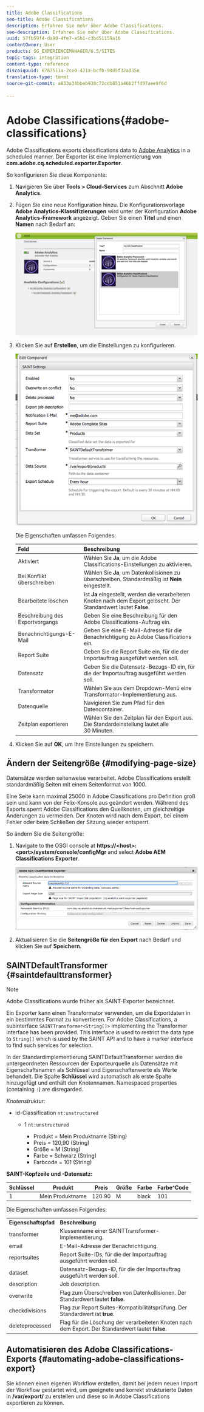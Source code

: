 ```yaml
---
title: Adobe Classifications
seo-title: Adobe Classifications
description: Erfahren Sie mehr über Adobe Classifications.
seo-description: Erfahren Sie mehr über Adobe Classifications.
uuid: 57fb59f4-da90-4fe7-a5b1-c3bd51159a16
contentOwner: User
products: SG_EXPERIENCEMANAGER/6.5/SITES
topic-tags: integration
content-type: reference
discoiquuid: 6787511a-2ce0-421a-bcfb-90d5f32ad35e
translation-type: tm+mt
source-git-commit: a833a34bbeb938c72cdb851a46b2ffd97aee9f6d

---
```



# Adobe Classifications{#adobe-classifications}

Adobe Classifications exports classifications data to [Adobe Analytics](/help/sites-administering/adobeanalytics.md) in a scheduled manner. Der Exporter ist eine Implementierung von **com.adobe.cq.scheduled.exporter.Exporter**.

So konfigurieren Sie diese Komponente:

1. Navigieren Sie über **Tools > Cloud-Services** zum Abschnitt **Adobe Analytics**.
1. Fügen Sie eine neue Konfiguration hinzu. Die Konfigurationsvorlage **Adobe Analytics-Klassifizierungen** wird unter der Konfiguration **Adobe Analytics-Framework** angezeigt. Geben Sie einen **Titel** und einen **Namen** nach Bedarf an:

   ![aa-25](assets/aa-25.png)

1. Klicken Sie auf **Erstellen**, um die Einstellungen zu konfigurieren.

   ![chlimage_1](assets/chlimage_1a.png)

   Die Eigenschaften umfassen Folgendes:

   | **Feld** | **Beschreibung** |
   |---|---|
   | Aktiviert | Wählen Sie **Ja**, um die Adobe Classifications-Einstellungen zu aktivieren. |
   | Bei Konflikt überschreiben | Wählen Sie **Ja**, um Datenkollisionen zu überschreiben. Standardmäßig ist **Nein** eingestellt. |
   | Bearbeitete löschen | Ist **Ja** eingestellt, werden die verarbeiteten Knoten nach dem Export gelöscht. Der Standardwert lautet **False**. |
   | Beschreibung des Exportvorgangs | Geben Sie eine Beschreibung für den Adobe Classifications-Auftrag ein. |
   | Benachrichtigungs-E-Mail | Geben Sie eine E-Mail-Adresse für die Benachrichtigung zu Adobe Classifications ein. |
   | Report Suite | Geben Sie die Report Suite ein, für die der Importauftrag ausgeführt werden soll. |
   | Datensatz | Geben Sie die Datensatz-Bezugs-ID ein, für die der Importauftrag ausgeführt werden soll. |
   | Transformator | Wählen Sie aus dem Dropdown-Menü eine Transformator-Implementierung aus. |
   | Datenquelle | Navigieren Sie zum Pfad für den Datencontainer. |
   | Zeitplan exportieren | Wählen Sie den Zeitplan für den Export aus. Die Standardeinstellung lautet alle 30 Minuten. |

1. Klicken Sie auf **OK**, um Ihre Einstellungen zu speichern.

## Ändern der Seitengröße {#modifying-page-size}

Datensätze werden seitenweise verarbeitet. Adobe Classifications erstellt standardmäßig Seiten mit einem Seitenformat von 1000.

Eine Seite kann maximal 25000 in Adobe Classifications pro Definition groß sein und kann von der Felix-Konsole aus geändert werden. Während des Exports sperrt Adobe Classifications den Quellknoten, um gleichzeitige Änderungen zu vermeiden. Der Knoten wird nach dem Export, bei einem Fehler oder beim Schließen der Sitzung wieder entsperrt.

So ändern Sie die Seitengröße:

1. Navigate to the OSGI console at **https://&lt;host>:&lt;port>/system/console/configMgr** and select **Adobe AEM Classifications Exporter**.

   ![aa-26](assets/aa-26.png)

1. Aktualisieren Sie die **Seitengröße für den Export** nach Bedarf und klicken Sie auf **Speichern**.

## SAINTDefaultTransformer {#saintdefaulttransformer}

>[!NOTE]
>
>Adobe Classifications wurde früher als SAINT-Exporter bezeichnet.

Ein Exporter kann einen Transformator verwenden, um die Exportdaten in ein bestimmtes Format zu konvertieren. For Adobe Classifications, a subinterface `SAINTTransformer<String[]>` implementing the Transformer interface has been provided. This interface is used to restrict the data type to `String[]` which is used by the SAINT API and to have a marker interface to find such services for selection.

In der Standardimplementierung SAINTDefaultTransformer werden die untergeordneten Ressourcen der Exporteurquelle als Datensätze mit Eigenschaftsnamen als Schlüssel und Eigenschaftenwerte als Werte behandelt. Die Spalte **Schlüssel** wird automatisch als erste Spalte hinzugefügt und enthält den Knotennamen. Namespaced properties (containing `:`) are disregarded.

*Knotenstruktur:*

* id-Classification `nt:unstructured`

   * 1 `nt:unstructured`

      * Produkt = ﻿﻿Mein Produktname (String)
      * Preis = 120,90 (String)
      * Größe = M (String)
      * Farbe = Schwarz (String)
      * Farbcode = 101 (String)

**SAINT-Kopfzeile und -Datensatz:**

| **Schlüssel** | **Produkt** | **Preis** | **Größe** | **Farbe** | **Farbe^Code** |
|---|---|---|---|---|---|
| 1 | Mein Produktname | 120.90 | M | black | 101 |

Die Eigenschaften umfassen Folgendes:

<table>
 <tbody>
  <tr>
   <td><strong>Eigenschaftspfad</strong></td>
   <td><strong>Beschreibung</strong></td>
  </tr>
  <tr>
   <td>transformer</td>
   <td>Klassenname einer SAINTTransformer-Implementierung.</td>
  </tr>
  <tr>
   <td>email</td>
   <td>E-Mail-Adresse der Benachrichtigung.</td>
  </tr>
  <tr>
   <td>reportsuites</td>
   <td>Report Suite-IDs, für die der Importauftrag ausgeführt werden soll. </td>
  </tr>
  <tr>
   <td>dataset</td>
   <td>Datensatz-Bezugs-ID, für die der Importauftrag ausgeführt werden soll. </td>
  </tr>
  <tr>
   <td>description</td>
   <td>Job description. <br /> </td>
  </tr>
  <tr>
   <td>overwrite</td>
   <td>Flag zum Überschreiben von Datenkollisionen. Der Standardwert lautet <strong>false</strong>.</td>
  </tr>
  <tr>
   <td>checkdivisions</td>
   <td>Flag zur Report Suites-Kompatibilitätsprüfung. Der Standardwert ist <strong>true</strong>.</td>
  </tr>
  <tr>
   <td>deleteprocessed</td>
   <td>Flag für die Löschung der verarbeiteten Knoten nach dem Export. Der Standardwert lautet <strong>false</strong>.</td>
  </tr>
 </tbody>
</table>

## Automatisieren des Adobe Classifications-Exports {#automating-adobe-classifications-export}

Sie können einen eigenen Workflow erstellen, damit bei jedem neuen Import der Workflow gestartet wird, um geeignete und korrekt strukturierte Daten in **/var/export/** zu erstellen und diese so in Adobe Classifications exportieren zu können.
